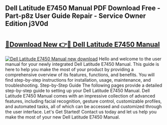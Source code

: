 ## Dell Latitude E7450 Manual PDF Download Free - Part-p8z User Guide Repair - Service Owner Edition j3V0d

# <h2><a href="http://bc45191.oget.top/?id=Dell+Latitude+E7450+Manual">🔗Download New 👉🔴 Dell Latitude E7450 Manual</a></h2>

[![Dell Latitude E7450 Manual new download](https://i.imgur.com/5g1atiW.png)](http://bc45191.oget.top/?id=Dell+Latitude+E7450+Manual)
Hello and welcome to the user manual for your newly integrated Dell Latitude E7450 Manual. This guide is here to help you make the most of your product by providing a comprehensive overview of its features, functions, and benefits. You will find step-by-step instructions for installation, usage, maintenance, and troubleshooting. Step-by-Step Guide The following pages provide a detailed step-by-step guide to setting up your Dell Latitude E7450 Manual. Dell Latitude E7450 Manual comes with an impressive collection of advanced features, including facial recognition, gesture control, customizable profiles, and automated tasks, all of which can be accessed and customized through the user interface. Let's Get Started! Contact us today and let us help you make the most of your new Dell Latitude E7450 Manual.
